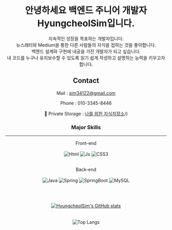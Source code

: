 
<div align="center">
  
# 안녕하세요 백엔드 주니어 개발자 HyungcheolSim입니다.

지속적인 성장을 목표하는 개발자입니다.<br>
뉴스레터와 Medium을 통한 다른 사람들의 지식을 접하는 것을 좋아합니다.<br>
백엔드 설계와 구현에 내공을 가진 개발자가 되고 싶습니다.<br>
내 코드를 누구나 유지보수할 수 있도록 읽기 쉽게 작성하고 설명하는 능력을 키우고자 합니다.<br>

## Contact

Mail : sim34122@gmail.com

Phone : 010-3345-8446

📌 Private Storage : [나를 위한 지식저장소](https://devsim.oopy.io/)/)
<br/>

### Major Skills

---

Front-end <br><br>
<img alt="Html" src ="https://img.shields.io/badge/HTML-E34F26.svg?&style=for-the-badge&logo=HTML5&logoColor=white"/>
<img alt="Js" src ="https://img.shields.io/badge/JavaScript-F7DF1E.svg?&style=for-the-badge&logo=JavaScript&logoColor=white"/>
<img alt="CSS3" src ="https://img.shields.io/badge/CSS-1572B6.svg?&style=for-the-badge&logo=CSS3&logoColor=white"/>
<br><br>

Back-end <br><br>
<img alt="Java" src ="https://img.shields.io/badge/Java-007396.svg?&style=for-the-badge&logo=Java&logoColor=white"/>
<img alt="Spring" src ="https://img.shields.io/badge/Spring-6DB33F.svg?&style=for-the-badge&logo=Spring&logoColor=white"/>
<img alt="SpringBoot" src ="https://img.shields.io/badge/SpringBoot-F80000.svg?&style=for-the-badge&logo=SpringBoot&logoColor=white"/>
<img alt="MySQL" src ="https://img.shields.io/badge/MySQL-4479A1.svg?&style=for-the-badge&logo=MySQL&logoColor=white"/>
<br><br>

<br/>

[![HyungcheolSim's GitHub stats](https://github-readme-stats.vercel.app/api?username=HyungcheolSim)](https://github.com/anuraghazra/github-readme-stats)
<br/>
<br/>
<br/>
![Top Langs](https://github-readme-stats.vercel.app/api/top-langs/?username=HyungcheolSim&layout=compact&theme=dark) 


</div> 
